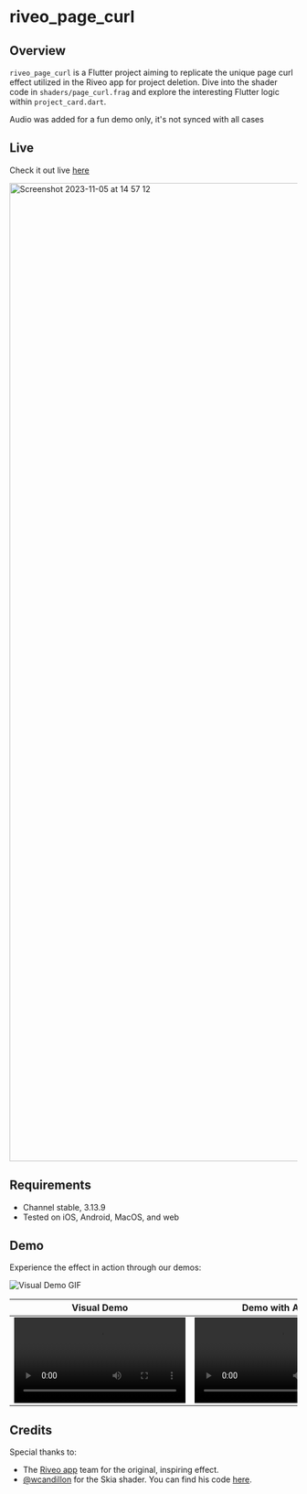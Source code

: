
# riveo_page_curl

## Overview
`riveo_page_curl` is a Flutter project aiming to replicate the unique page curl effect utilized in the Riveo app for project deletion. Dive into the shader code in `shaders/page_curl.frag` and explore the interesting Flutter logic within `project_card.dart`.

Audio was added for a fun demo only, it's not synced with all cases 

## Live
Check it out live [here](https://riveo_page_curl.codemagic.app/)


<img width="1712" alt="Screenshot 2023-11-05 at 14 57 12" src="https://github.com/Rahiche/riveo_page_curl/assets/37366956/c6527b1b-9245-455d-a48e-b7b30c7a0787">


## Requirements 
- Channel stable, 3.13.9
- Tested on iOS, Android, MacOS, and web

## Demo
Experience the effect in action through our demos:

![Visual Demo GIF](https://github.com/Rahiche/riveo_page_curl/assets/37366956/5c350ddb-950d-4234-83c0-b6f78867b785)


| Visual Demo  | Demo with Audio |
| ------------- | ------------- |
| <video src="https://github.com/Rahiche/riveo_page_curl/assets/37366956/c852d87a-fbf6-4ca0-b975-01f15c2dc45a">  | <video src="https://github.com/Rahiche/riveo_page_curl/assets/37366956/22dfdf21-a169-46ba-a349-eab077b58fc0">|


## Credits
Special thanks to:
- The [Riveo app](https://forgeandform.co/riveo/?page=riveo) team for the original, inspiring effect.
- [@wcandillon](https://github.com/wcandillon) for the Skia shader. You can find his code [here](https://github.com/wcandillon/can-it-be-done-in-react-native/tree/master/season5/src/Riveo).


